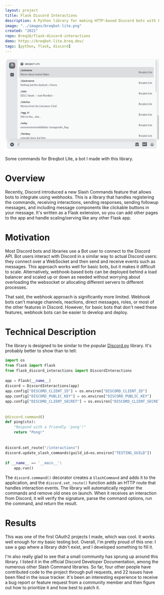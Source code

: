 ```yaml
---
layout: project
title: Flask Discord Interactions
description: A Python library for making HTTP-based Discord bots with Flask.
image: "../images/breqbot-lite.png"
created: "2021"
repo: Breq16/flask-discord-interactions
demo: https://breqbot-lite.breq.dev/
tags: [python, flask, discord]
---
```


![](../images/breqbot-lite.png)

<Caption>
Some commands for Breqbot Lite, a bot I made with this library.
</Caption>

# Overview

Recently, Discord introduced a new Slash Commands feature that allows bots to integrate using webhooks. This is a library that handles registering the commands, receiving interactions, sending responses, sending followup messages, and including message components like clickable buttons in your message. It's written as a Flask extension, so you can add other pages to the app and handle scaling/serving like any other Flask app.

# Motivation

Most Discord bots and libraries use a Bot user to connect to the Discord API. Bot users interact with Discord in a similar way to actual Discord users: they connect over a WebSocket and then send and receive events such as messages. This approach works well for basic bots, but it makes it difficult to scale. Alternatively, webhook-based bots can be deployed behind a load balancer and scaled up or down as needed without worrying about overloading the websocket or allocating different servers to different processes.

That said, the webhook approach is significantly more limited. Webhook bots can't manage channels, reactions, direct messages, roles, or most of the other features in Discord. However, for basic bots that don't need these features, webhook bots can be easier to develop and deploy.

# Technical Description

The library is designed to be similar to the popular [Discord.py](https://github.com/Rapptz/discord.py) library. It's probably better to show than to tell:

```python
import os
from flask import Flask
from flask_discord_interactions import DiscordInteractions

app = Flask(__name__)
discord = DiscordInteractions(app)
app.config["DISCORD_CLIENT_ID"] = os.environ["DISCORD_CLIENT_ID"]
app.config["DISCORD_PUBLIC_KEY"] = os.environ["DISCORD_PUBLIC_KEY"]
app.config["DISCORD_CLIENT_SECRET"] = os.environ["DISCORD_CLIENT_SECRET"]


@discord.command()
def ping(ctx):
    "Respond with a friendly 'pong'!"
    return "Pong!"


discord.set_route("/interactions")
discord.update_slash_commands(guild_id=os.environ["TESTING_GUILD"])

if __name__ == '__main__':
    app.run()
```

The `discord.command()` decorator creates a `SlashCommand` and adds it to the application, and the `discord.set_route()` function adds an HTTP route that handles interaction events. The library will automatically register the commands and remove old ones on launch. When it receives an interaction from Discord, it will verify the signature, parse the command options, run the command, and return the result.

# Results

This was one of the first OAuth2 projects I made, which was cool. It works well enough for my basic testing bot. Overall, I'm pretty proud of this one: I saw a gap where a library didn't exist, and I developed something to fill it.

I'm also really glad to see that a small community has sprung up around this library. I listed it in the official Discord Developer Documentation, among the numerous other Slash Command libraries. So far, four other people have contributed code to the project through pull requests, and 22 issues have been filed in the issue tracker. It's been an interesting experience to receive a bug report or feature request from a community member and then figure out how to prioritize it and how best to patch it.
